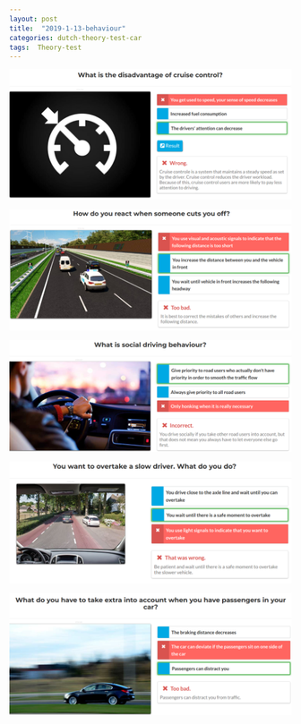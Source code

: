 ```yaml
---
layout: post
title:  "2019-1-13-behaviour"
categories: dutch-theory-test-car
tags:  Theory-test
---
```


![](/images/2019-01-13-21-25-13.png)

![](/images/2019-01-13-21-27-31.png)

![](/images/2019-01-13-21-30-27.png)

![](/images/2019-01-13-21-32-55.png)

![](/images/2019-01-13-21-36-20.png)


